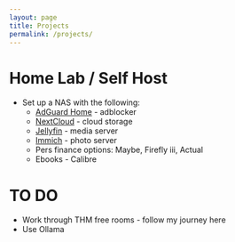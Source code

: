 ```yaml
---
layout: page
title: Projects
permalink: /projects/
---
```

# Home Lab / Self Host
- Set up a NAS with the following:
    - [AdGuard Home](https://adguard.com/en/adguard-home/overview.html) - adblocker
    - [NextCloud](https://nextcloud.com/athome/) - cloud storage
    - [Jellyfin](https://jellyfin.org/) - media server
    - [Immich](https://immich.app/) - photo server
    - Pers finance options: Maybe, Firefly iii, Actual
    - Ebooks - Calibre

# TO DO
- Work through THM free rooms - follow my journey here
- Use Ollama
